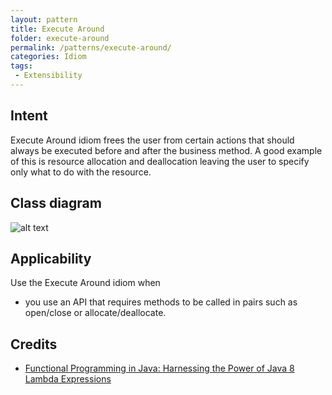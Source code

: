 ```yaml
---
layout: pattern
title: Execute Around
folder: execute-around
permalink: /patterns/execute-around/
categories: Idiom
tags:
 - Extensibility
---
```


## Intent
Execute Around idiom frees the user from certain actions that
should always be executed before and after the business method. A good example
of this is resource allocation and deallocation leaving the user to specify
only what to do with the resource.

## Class diagram
![alt text](./etc/execute-around.png "Execute Around")

## Applicability
Use the Execute Around idiom when

* you use an API that requires methods to be called in pairs such as open/close or allocate/deallocate.

## Credits

* [Functional Programming in Java: Harnessing the Power of Java 8 Lambda Expressions](https://www.amazon.com/gp/product/1937785467/ref=as_li_tl?ie=UTF8&camp=1789&creative=9325&creativeASIN=1937785467&linkCode=as2&tag=javadesignpat-20&linkId=7e4e2fb7a141631491534255252fd08b)
